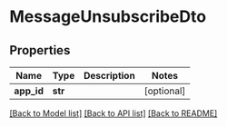# MessageUnsubscribeDto


## Properties
Name | Type | Description | Notes
------------ | ------------- | ------------- | -------------
**app_id** | **str** |  | [optional] 

[[Back to Model list]](../README.md#documentation-for-models) [[Back to API list]](../README.md#documentation-for-api-endpoints) [[Back to README]](../README.md)


